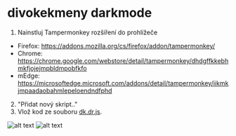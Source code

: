 # divokekmeny darkmode

1. Nainstluj Tampermonkey rozšíření do prohlížeče
- Firefox: https://addons.mozilla.org/cs/firefox/addon/tampermonkey/
- Chrome: https://chrome.google.com/webstore/detail/tampermonkey/dhdgffkkebhmkfjojejmpbldmpobfkfo
- mEdge: https://microsoftedge.microsoft.com/addons/detail/tampermonkey/iikmkjmpaadaobahmlepeloendndfphd
2. "Přidat nový skript.."
3. Vlož kod ze souboru [dk.dr.js](https://github.com/Lyeeroy/dk_darkmode/blob/main/dk.dr.js).


 ![alt text]( https://i.imgur.com/SYgh0oI.png "1")
 ![alt text]( https://i.imgur.com/i06Y02X.png "2")
